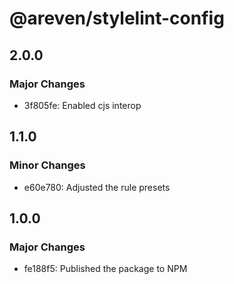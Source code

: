 # @areven/stylelint-config

## 2.0.0

### Major Changes

- 3f805fe: Enabled cjs interop

## 1.1.0

### Minor Changes

- e60e780: Adjusted the rule presets

## 1.0.0

### Major Changes

- fe188f5: Published the package to NPM
